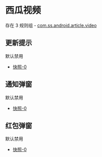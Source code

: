 # 西瓜视频

存在 3 规则组 - [com.ss.android.article.video](/src/apps/com.ss.android.article.video.ts)

## 更新提示

默认禁用

- [快照-0](https://i.gkd.li/i/13328430)

## 通知弹窗

默认禁用

- [快照-0](https://i.gkd.li/i/13456568)

## 红包弹窗

默认禁用

- [快照-0](https://i.gkd.li/i/13620299)
